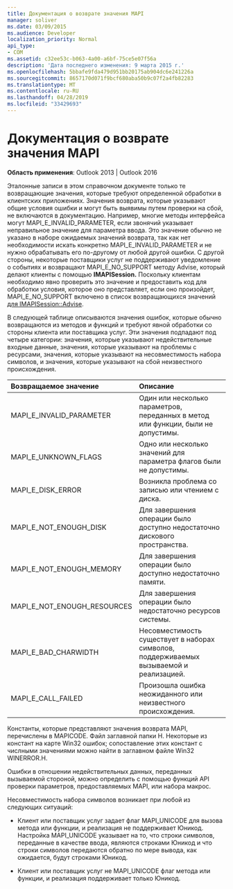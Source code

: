 ```yaml
---
title: Документация о возврате значения MAPI
manager: soliver
ms.date: 03/09/2015
ms.audience: Developer
localization_priority: Normal
api_type:
- COM
ms.assetid: c32ee53c-b063-4a00-a6bf-75ce5e07f56a
description: 'Дата последнего изменения: 9 марта 2015 г.'
ms.openlocfilehash: 5bbafe9fda479d951bb20175ab904dc6e241226a
ms.sourcegitcommit: 8657170d071f9bcf680aba50b9c07f2a4fb82283
ms.translationtype: MT
ms.contentlocale: ru-RU
ms.lasthandoff: 04/28/2019
ms.locfileid: "33429693"
---
```

# <a name="mapi-return-value-documentation"></a>Документация о возврате значения MAPI

  
  
**Область применения**: Outlook 2013 | Outlook 2016 
  
Эталонные записи в этом справочном документе только те возвращающие значения, которые требуют определенной обработки в клиентских приложениях. Значения возврата, которые указывают общие условия ошибки и могут быть выявимы путем проверки на сбой, не включаются в документацию. Например, многие методы интерфейса могут MAPI_E_INVALID_PARAMETER, если звонячий указывает неправильное значение для параметра ввода. Это значение обычно не указано в наборе ожидаемых значений возврата, так как нет необходимости искать конкретно MAPI_E_INVALID_PARAMETER и не нужно обрабатывать его по-другому от любой другой ошибки. С другой стороны, некоторые поставщики услуг не поддерживают уведомление о событиях и возвращают MAPI_E_NO_SUPPORT методу Advise, который делают клиенты с помощью **IMAPISession.**  Поскольку клиентам необходимо явно проверить это значение и предоставить код для обработки условия, которое оно представляет, если оно произойдет, MAPI_E_NO_SUPPORT включено в список возвращающихся значений [для IMAPISession::Advise](imapisession-advise.md).
  
В следующей таблице описываются значения ошибок, которые обычно возвращаются из методов и функций и требуют явной обработки со стороны клиента или поставщика услуг. Эти значения подпадают под четыре категории: значения, которые указывают недействительные входные данные, значения, которые указывают на проблемы с ресурсами, значения, которые указывают на несовместимость набора символов, и значения, которые указывают на сбой неизвестного происхождения.
  
|**Возвращаемое значение**|**Описание**|
|:-----|:-----|
|MAPI_E_INVALID_PARAMETER  <br/> |Один или несколько параметров, переданных в метод или функции, были не допустимы.  <br/> |
|MAPI_E_UNKNOWN_FLAGS  <br/> |Одно или несколько значений для параметра флагов были не допустимы.  <br/> |
|MAPI_E_DISK_ERROR  <br/> |Возникла проблема со записью или чтением с диска.  <br/> |
|MAPI_E_NOT_ENOUGH_DISK  <br/> |Для завершения операции было доступно недостаточно дискового пространства.  <br/> |
|MAPI_E_NOT_ENOUGH_MEMORY  <br/> |Для завершения операции было доступно недостаточно памяти.  <br/> |
|MAPI_E_NOT_ENOUGH_RESOURCES  <br/> |Для завершения операции было недостаточно ресурсов системы.  <br/> |
|MAPI_E_BAD_CHARWIDTH  <br/> |Несовместимость существует в наборах символов, поддерживаемых вызываемой и реализацией.  <br/> |
|MAPI_E_CALL_FAILED  <br/> |Произошла ошибка неожиданного или неизвестного происхождения.  <br/> |
   
Константы, которые представляют значения возврата MAPI, перечислены в MAPICODE. Файл заглавной папки H. Некоторые из констант на карте Win32 ошибок; сопоставление этих констант с числными значениями можно найти в заглавном файле Win32 WINERROR.H.
  
Ошибки в отношении недействительных данных, переданных вызываемой стороной, можно определить с помощью функций API проверки параметров, предоставляемых MAPI, или набора макрос. 
  
Несовместимость набора символов возникает при любой из следующих ситуаций:
  
- Клиент или поставщик услуг задает флаг MAPI_UNICODE для вызова метода или функции, и реализация не поддерживает Юникод. Настройка MAPI_UNICODE указывает на то, что строки символов, переданные в качестве ввода, являются строками Юникод и что строки символов передаются обратно по мере вывода, как ожидается, будут строками Юникод.
    
- Клиент или поставщик услуг не MAPI_UNICODE флаг метода или функции, и реализация поддерживает только Юникод.
    

